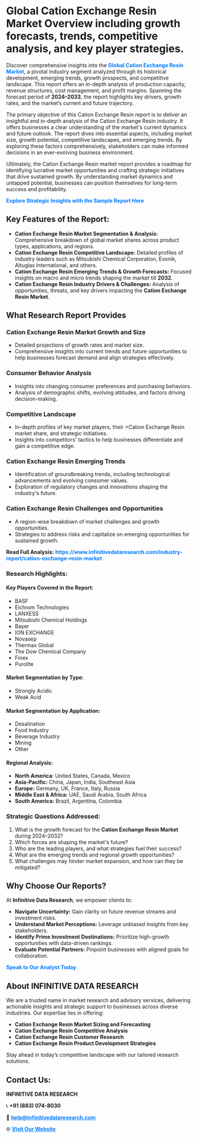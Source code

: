 <h1>Global Cation Exchange Resin Market Overview including growth forecasts, trends, competitive analysis, and key player strategies.</h1>
<p>
Discover comprehensive insights into the 
<a href="https://www.infinitivedataresearch.com/industry-report/cation-exchange-resin-market" rel="dofollow" style="color: #007BFF; text-decoration: none;"><strong>Global Cation Exchange Resin Market</strong></a>, a pivotal industry segment analyzed through its historical development, emerging trends, growth prospects, and competitive landscape. This report offers an in-depth analysis of production capacity, revenue structures, cost management, and profit margins. Spanning the forecast period of <strong>2024–2033</strong>, the report highlights key drivers, growth rates, and the market’s current and future trajectory.
</p>
<p>
The primary objective of this Cation Exchange Resin report is to deliver an insightful and in-depth analysis of the Cation Exchange Resin industry. It offers businesses a clear understanding of the market's current dynamics and future outlook. The report dives into essential aspects, including market size, growth potential, competitive landscapes, and emerging trends. By exploring these factors comprehensively, stakeholders can make informed decisions in an ever-evolving business environment.
</p>
<p>
Ultimately, the Cation Exchange Resin market report provides a roadmap for identifying lucrative market opportunities and crafting strategic initiatives that drive sustained growth. By understanding market dynamics and untapped potential, businesses can position themselves for long-term success and profitability.
</p>
<p>
<a href="https://www.infinitivedataresearch.com/request-sample/reportId=106116" style="color: #007BFF; text-decoration: none;"><strong>Explore Strategic Insights with the Sample Report Here</strong></a>
</p>

<h2>Key Features of the Report:</h2>
<ul>
<li><strong>Cation Exchange Resin Market Segmentation & Analysis:</strong> Comprehensive breakdown of global market shares across product types, applications, and regions.</li>
<li><strong>Cation Exchange Resin Competitive Landscape:</strong> Detailed profiles of industry leaders such as Mitsubishi Chemical Corporation, Evonik, Altuglas International, and others.</li>
<li><strong>Cation Exchange Resin Emerging Trends & Growth Forecasts:</strong> Focused insights on macro and micro trends shaping the market till <strong>2032</strong>.</li>
<li><strong>Cation Exchange Resin Industry Drivers & Challenges:</strong> Analysis of opportunities, threats, and key drivers impacting the <strong>Cation Exchange Resin Market</strong>.</li>
</ul>

<h2>What Research Report Provides</h2>
<h3>Cation Exchange Resin Market Growth and Size</h3>
<ul>
<li>Detailed projections of growth rates and market size.</li>
<li>Comprehensive insights into current trends and future opportunities to help businesses forecast demand and align strategies effectively.</li>
</ul>

<h3>Consumer Behavior Analysis</h3>
<ul>
<li>Insights into changing consumer preferences and purchasing behaviors.</li>
<li>Analysis of demographic shifts, evolving attitudes, and factors driving decision-making.</li>
</ul>

<h3>Competitive Landscape</h3>
<ul>
<li>In-depth profiles of key market players, their >Cation Exchange Resin market share, and strategic initiatives.</li>
<li>Insights into competitors' tactics to help businesses differentiate and gain a competitive edge.</li>
</ul>

<h3>Cation Exchange Resin Emerging Trends</h3>
<ul>
<li>Identification of groundbreaking trends, including technological advancements and evolving consumer values.</li>
<li>Exploration of regulatory changes and innovations shaping the industry's future.</li>
</ul>

<h3>Cation Exchange Resin Challenges and Opportunities</h3>
<ul>
<li>A region-wise breakdown of market challenges and growth opportunities.</li>
<li>Strategies to address risks and capitalize on emerging opportunities for sustained growth.</li>
</ul>
<p><strong>Read Full Analysis:</strong> <a href="https://www.infinitivedataresearch.com/industry-report/cation-exchange-resin-market" rel="dofollow" style="color: #007BFF; text-decoration: none;"><strong>https://www.infinitivedataresearch.com/industry-report/cation-exchange-resin-market</strong></a></p>
<h3>Research Highlights:</h3>
<h4>Key Players Covered in the Report:</h4>
<ul><li>BASF</li><li>Eichrom Technologies</li><li>LANXESS</li><li>Mitsubishi Chemical Holdings</li><li>Bayer</li><li>ION EXCHANGE</li><li>Novasep</li><li>Thermax Global</li><li>The Dow Chemical Company</li><li>Finex</li><li>Purolite</li></ul>
<h4>Market Segmentation by Type:</h4>
<ul><li>Strongly Acidic</li><li>Weak Acid</li></ul>
<h4>Market Segmentation by Application:</h4>
<ul><li>Desalination</li><li>Food Industry</li><li>Beverage Industry</li><li>Mining</li><li>Other</li></ul>

<h4>Regional Analysis:</h4>
<ul>
<li><strong>North America:</strong> United States, Canada, Mexico</li>
<li><strong>Asia-Pacific:</strong> China, Japan, India, Southeast Asia</li>
<li><strong>Europe:</strong> Germany, UK, France, Italy, Russia</li>
<li><strong>Middle East & Africa:</strong> UAE, Saudi Arabia, South Africa</li>
<li><strong>South America:</strong> Brazil, Argentina, Colombia</li>
</ul>

<h3>Strategic Questions Addressed:</h3>
<ol>
<li>What is the growth forecast for the <strong>Cation Exchange Resin Market</strong> during 2024–2032?</li>
<li>Which forces are shaping the market's future?</li>
<li>Who are the leading players, and what strategies fuel their success?</li>
<li>What are the emerging trends and regional growth opportunities?</li>
<li>What challenges may hinder market expansion, and how can they be mitigated?</li>
</ol>

<h2>Why Choose Our Reports?</h2>
<p>At <strong>Infinitive Data Research</strong>, we empower clients to:</p>
<ul>
<li><strong>Navigate Uncertainty:</strong> Gain clarity on future revenue streams and investment risks.</li>
<li><strong>Understand Market Perceptions:</strong> Leverage unbiased insights from key stakeholders.</li>
<li><strong>Identify Prime Investment Destinations:</strong> Prioritize high-growth opportunities with data-driven rankings.</li>
<li><strong>Evaluate Potential Partners:</strong> Pinpoint businesses with aligned goals for collaboration.</li>
</ul>
<p><a href="https://www.infinitivedataresearch.com/industry-report/cation-exchange-resin-market" rel="dofollow" style="color: #007BFF; text-decoration: none;"><strong>Speak to Our Analyst Today</strong></a></p>

<h2>About INFINITIVE DATA RESEARCH</h2>
<p>We are a trusted name in market research and advisory services, delivering actionable insights and strategic support to businesses across diverse industries. Our expertise lies in offering:</p>
<ul>
<li><strong>Cation Exchange Resin Market Sizing and Forecasting</strong></li>
<li><strong>Cation Exchange Resin Competitive Analysis</strong></li>
<li><strong>Cation Exchange Resin Customer Research</strong></li>
<li><strong>Cation Exchange Resin Product Development Strategies</strong></li>
</ul>
<p>Stay ahead in today’s competitive landscape with our tailored research solutions.</p>

<h2>Contact Us:</h2>
<p><strong>INFINITIVE DATA RESEARCH</strong></p>
<p>📞 <strong>+91 (883) 074-8030</strong></p>
<p>📧 <strong><a href="mailto:help@infinitivedataresearch.com" style="color: #007BFF;">help@infinitivedataresearch.com</a></strong></p>
<p>🌐 <strong><a href="https://www.infinitivedataresearch.com" rel="dofollow" style="color: #007BFF;">Visit Our Website</a></strong></p>